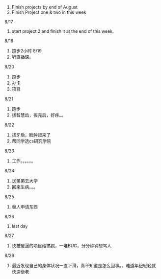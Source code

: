 1. Finish projects by end of August
2. Finish Project one & two in this week

8/17
1. start project 2 and finish it at the end of this week.

8/18
1. 跑步2小时
8/19
1. 听直播课。

8/20
1. 跑步
2. 办卡
3. 项目

8/21
1. 跑步
2. 拔智慧齿，拔完后，好疼。。

8/22
1. 拔牙后，脸肿起来了
2. 帮同学选cs研究学院

8/23
1. 工作。。。。。。

8/24
1. 送弟弟去大学
2. 回来生病。。。

8/25
1. 替人申请东西

8/26
1. last day

8/27
1. 快被傻逼的项目给搞疯，一堆BUG，分分钟钟想骂人

8/28
1. 最近发现自己的身体状况一直下滑，真不知道是怎么回事。。难道年纪轻轻就快速衰老
